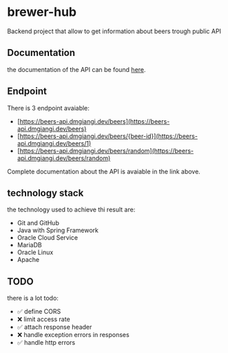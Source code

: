 # brewer-hub
Backend project that allow to get information about beers trough public API

## Documentation
the documentation of the API can be found [here](https://dmgiangi.github.io/brewer-hub/).

## Endpoint
There is 3 endpoint avaiable:
- [https://beers-api.dmgiangi.dev/beers](https://beers-api.dmgiangi.dev/beers)
- [https://beers-api.dmgiangi.dev/beers/{beer-id}](https://beers-api.dmgiangi.dev/beers/1)
- [https://beers-api.dmgiangi.dev/beers/random](https://beers-api.dmgiangi.dev/beers/random)

Complete documentation about the API is avaiable in the link above.

## technology stack
the technology used to achieve thi result are:
- Git and GitHub
- Java with Spring Framework
- Oracle Cloud Service
- MariaDB
- Oracle Linux
- Apache

## TODO
there is a lot todo:
- ✅ define CORS
- ❌ limit access rate
- ✅ attach response header
- ❌ handle exception errors in responses
- ✅ handle http errors
